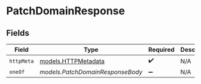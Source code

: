 # PatchDomainResponse


## Fields

| Field                                            | Type                                             | Required                                         | Description                                      |
| ------------------------------------------------ | ------------------------------------------------ | ------------------------------------------------ | ------------------------------------------------ |
| `httpMeta`                                       | [models.HTTPMetadata](../models/httpmetadata.md) | :heavy_check_mark:                               | N/A                                              |
| `oneOf`                                          | *models.PatchDomainResponseBody*                 | :heavy_minus_sign:                               | N/A                                              |